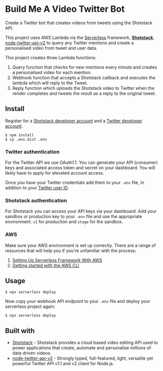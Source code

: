 <!--
title: 'Build Me A Video Twitter Bot'
description: 'This template demonstrates how to develop and deploy a simple Node Express API running on AWS Lambda using the traditional Serverless Framework.'
layout: Doc
platform: AWS
language: nodeJS
priority: 1
authorLink: 'https://github.com/derkzomer'
authorName: 'Derk Zomer'
-->

# Build Me A Video Twitter Bot

Create a Twitter bot that creates videos from tweets using the Shotstack API.

This project uses AWS Lambda via the [Serverless](https://serverless.com/) framework, **[Shotstack](https://github.com/shotstack)**, [node-twitter-api-v2](https://github.com/plhery/node-twitter-api-v2) to query any Twitter mentions and create a personalised video from tweet and user data.

This project creates three Lambda functions:

1. Query function that checks for new mentions every minute and creates a personalised video for each mention.
2. Webhook function that accepts a Shotstack callback and executes the lambda which will reply to the Tweet.
3. Reply function which uploads the Shotstack video to Twitter when the render completes and tweets the result as a reply to the original tweet.

## Install

Register for a [Shotstack developer account](https://dashboard.shotstack.io/register) and a [Twitter developer account](https://developer.twitter.com/en).

```
$ npm install
$ cp .env.dist .env
```

### Twitter authentication
For the Twitter API we use OAuth1.1. You can generate your API (consumer) keys and associated access token and secret on your dashboard. You will likely have to apply for elevated account access.

Once you have your Twitter credentials add them to your `.env` file, in addition to your [Twitter user ID](https://tweeterid.com/).

### Shotstack authentication
For Shotstack you can access your API keys via your dashboard. Add your sandbox or production key to your `.env` file and use the appropriate environment. `v1` for production and `stage` for the sandbox.

### AWS
Make sure your AWS environment is set up correctly. There are a range of resources that will help you if you're unfamiliar with the process:
1. [Setting Up Serverless Framework With AWS](https://www.serverless.com/framework/docs/getting-started)
2. [Getting started with the AWS CLI](https://docs.aws.amazon.com/cli/latest/userguide/cli-chap-getting-started.html)

## Usage

```
$ npx serverless deploy
```

Now copy your webhook API endpoint to your `.env` file and deploy your serverless project again:

```
$ npx serverless deploy
```

## Built with

- [Shotstack](https://github.com/shotstack/) - Shotstack provides a cloud based video editing API used to power applications that create, automate and personalise millions of data driven videos.
- [node-twitter-api-v2](https://github.com/plhery/node-twitter-api-v2) - Strongly typed, full-featured, light, versatile yet powerful Twitter API v1.1 and v2 client for Node.js.
